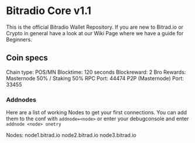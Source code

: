 # Bitradio Core v1.1

This is the official Bitradio Wallet Repository. If you are new to Bitrad.io or Crypto in general have a look at our Wiki Page where we have a guide for Beginners.

## Coin specs
Chain type: POS/MN
Blocktime: 120 seconds
Blockreward: 2 Bro
Rewards: Masternode 50% / Staking 50%
RPC Port: 44474
P2P (Masternode) Port: 33455

### Addnodes
Here are a list of working Nodes to get your first connections.
You can add them to the conf with ``` addnode=<node> ```
or enter your debugconsole and enter ``` addnode <node> onetry ```

Nodes:
node1.bitrad.io
node2.bitrad.io
node3.bitrad.io


